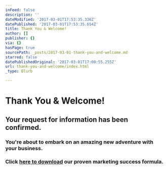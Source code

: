 ```yaml
---
inFeed: false
description: ''
dateModified: '2017-03-01T17:53:35.336Z'
datePublished: '2017-03-01T17:53:35.654Z'
title: Thank You & Welcome!
author: []
publisher: {}
via: {}
hasPage: true
sourcePath: _posts/2017-03-01-thank-you-and-welcome.md
starred: false
datePublishedOriginal: '2017-03-01T17:08:55.255Z'
url: thank-you-and-welcome/index.html
_type: Blurb

---
```

# Thank You & Welcome!

## Your request for information has been confirmed.

### You're about to embark on an amazing new adventure with your business.

### Click [here to download][0] our proven marketing success formula.

### 

[0]: https://spideroak.com/browse/share/ALAW/MarketSuccess/MarketingSuccess/ "ALAW Market Success"